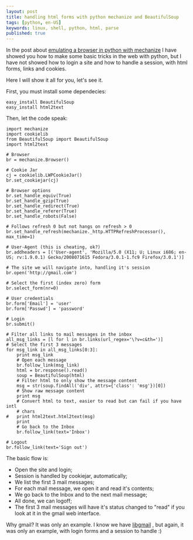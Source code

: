 ```yaml
---
layout: post
title: handling html forms with python mechanize and BeautifulSoup
tags: [python, en-US]
keywords: linux, shell, python, html, parse
published: true
---
```

In the post about [emulating a browser in python with
mechanize](http://stockrt.github.com/p/emulating-a-browser-in-python-with-mechanize)
I have showed you how to make some basic tricks in the web with python, but I
have not showed how to login a site and how to handle a session, with html
forms, links and cookies.

Here I will show it all for you, let's see it.

First, you must install some dependecies:

    easy_install BeautifulSoup
    easy_install html2text

Then, let the code speak:

    import mechanize
    import cookielib
    from BeautifulSoup import BeautifulSoup
    import html2text

    # Browser
    br = mechanize.Browser()

    # Cookie Jar
    cj = cookielib.LWPCookieJar()
    br.set_cookiejar(cj)

    # Browser options
    br.set_handle_equiv(True)
    br.set_handle_gzip(True)
    br.set_handle_redirect(True)
    br.set_handle_referer(True)
    br.set_handle_robots(False)

    # Follows refresh 0 but not hangs on refresh > 0
    br.set_handle_refresh(mechanize._http.HTTPRefreshProcessor(), max_time=1)

    # User-Agent (this is cheating, ok?)
    br.addheaders = [('User-agent', 'Mozilla/5.0 (X11; U; Linux i686; en-US; rv:1.9.0.1) Gecko/2008071615 Fedora/3.0.1-1.fc9 Firefox/3.0.1')]

    # The site we will navigate into, handling it's session
    br.open('http://gmail.com')

    # Select the first (index zero) form
    br.select_form(nr=0)

    # User credentials
    br.form['Email'] = 'user'
    br.form['Passwd'] = 'password'

    # Login
    br.submit()

    # Filter all links to mail messages in the inbox
    all_msg_links = [l for l in br.links(url_regex='\?v=c&th=')]
    # Select the first 3 messages
    for msg_link in all_msg_links[0:3]:
        print msg_link
        # Open each message
        br.follow_link(msg_link)
        html = br.response().read()
        soup = BeautifulSoup(html)
        # Filter html to only show the message content
        msg = str(soup.findAll('div', attrs={'class': 'msg'})[0])
        # Show raw message content
        print msg
        # Convert html to text, easier to read but can fail if you have intl
        # chars
    #   print html2text.html2text(msg)
        print
        # Go back to the Inbox
        br.follow_link(text='Inbox')

    # Logout
    br.follow_link(text='Sign out')

The basic flow is:

*   Open the site and login;
*   Session is handled by cookiejar, automatically;
*   We list the first 3 mail messages;
*   For each mail message, we open it and read it's contents;
*   We go back to the Inbox and to the next mail message;
*   All done, we can logoff;
*   The first 3 mail messages will have it's status changed to "read" if you
look at it in the gmail web interface.

Why gmail? It was only an example. I know we have [libgmail](http://libgmail.sourceforge.net)
, but again, it was only an example, with login forms and a session to handle :)
